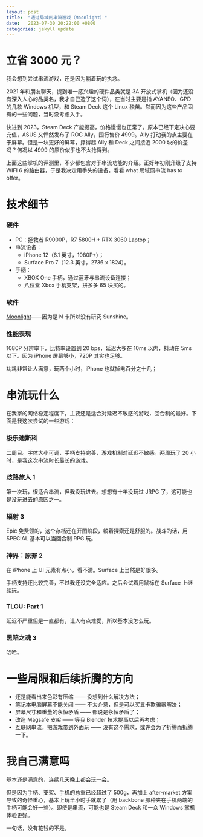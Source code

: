 ```yaml
---
layout: post
title:  "通过局域网串流游戏（Moonlight）"
date:   2023-07-30 20:22:00 +0800
categories: jekyll update
---
```


# 立省 3000 元？

我会想到尝试串流游戏，还是因为躺着玩的执念。

2021 年和朋友聊天，提到唯一感兴趣的硬件品类就是 3A 开放式掌机（因为还没有深入人心的品类名，我才自己造了这个词），在当时主要是指 AYANEO、GPD 的几款 Windows 机型，和 Steam Deck 这个 Linux 独苗。然而因为这些产品固有的一些问题，当时没考虑入手。

快进到 2023，Steam Deck 产能提高，价格慢慢也正常了。原本已经下定决心要充值，ASUS 又悍然发布了 ROG Ally，国行售价 4999。Ally 打动我的点主要在于屏幕。但是一块更好的屏幕，撑得起 Ally 和 Deck 之间接近 2000 块的价差吗？何况以 4999 的原价似乎也不太抢得到。

上面这些掌机的评测里，不少都包含对于串流功能的介绍。正好年初刚升级了支持 WIFI 6 的路由器，于是我决定用手头的设备，看看 what 局域网串流 has to offer。

# 技术细节

### 硬件

- PC：拯救者 R9000P，R7 5800H + RTX 3060 Laptop；
- 串流设备：
    - iPhone 12（6.1 英寸，1080P+）；
    - Surface Pro 7（12.3 英寸，2736 x 1824）。
- 手柄：
    - XBOX One 手柄，通过蓝牙与串流设备连接；
    - 八位堂 Xbox 手柄支架，拼多多 65 块买的。

### 软件

[Moonlight](https://moonlight-stream.org/)——因为是 N 卡所以没有研究 Sunshine。

### 性能表现

1080P 分辨率下，比特率设置到 20 bps，延迟大多在 10ms 以内，抖动在 5ms 以下。因为 iPhone 屏幕够小，720P 其实也足够。

功耗非常让人满意，玩两个小时，iPhone 也就掉电百分之十几；

# 串流玩什么

在我家的网络稳定程度下，主要还是适合对延迟不敏感的游戏，回合制的最好。下面是我这次尝试的一些游戏：

### 极乐迪斯科

二周目。字体大小可调，手柄支持完善，游戏机制对延迟不敏感。两周玩了 20 小时，是我这次串流时长最长的游戏。

### 歧路旅人 1

第一次玩，很适合串流，但我没玩进去。想想有十年没玩过 JRPG 了，这可能也是没玩进去的原因之一。

### 辐射 3

Epic 免费领的，这个存档还在开图阶段，躺着探索还是舒服的。战斗的话，用 SPECIAL 基本可以当回合制 RPG 玩。

### 神界：原罪 2

在 iPhone 上 UI 元素有点小，看不清。Surface 上当然是好很多。

手柄支持还比较完善，不过我还没完全适应。之后会试着用鼠标在 Surface 上继续玩。

### TLOU: Part 1

延迟不严重但是一直都有，让人有点难受，所以基本没怎么玩。

### 黑暗之魂 3

哈哈。

# 一些局限和后续折腾的方向

- 还是能看出来色彩有压缩 —— 没想到什么解决方法；
- 笔记本电脑屏幕不能关闭 —— 不太介意，但是可以买显卡欺骗器解决；
- 屏幕尺寸和重量的永恒矛盾 —— 都说是永恒矛盾了；
- 改造 Magsafe 支架 —— 等我 Blender 技术提高以后再考虑；
- 互联网串流，把游戏带到外面玩 —— 没有这个需求，或许会为了折腾而折腾一下。

# 我自己满意吗

基本还是满意的，连续几天晚上都会玩一会。

但是因为手柄、支架、手机的总重已经超过了 500g，再加上 after-market 方案导致的奇怪重心，基本上玩半小时手就累了（用 backbone 那种夹在手机两端的手柄可能会好一些）。即使是串流，可能也是 Steam Deck 和一众 Windows 掌机体验更好。

一句话，没有花钱的不是。
